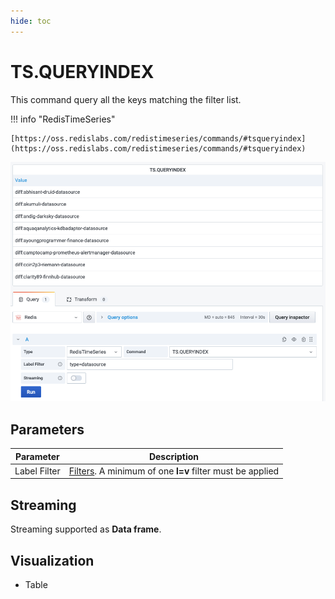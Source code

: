 ```yaml
---
hide: toc
---
```


# TS.QUERYINDEX

This command query all the keys matching the filter list.

!!! info "RedisTimeSeries"

    [https://oss.redislabs.com/redistimeseries/commands/#tsqueryindex](https://oss.redislabs.com/redistimeseries/commands/#tsqueryindex)

![TS.QUERYINDEX](../../images/redis-datasource/commands/ts-queryindex.png)

## Parameters

| Parameter    | Description                                                                                                               |
| ------------ | ------------------------------------------------------------------------------------------------------------------------- |
| Label Filter | [Filters](https://oss.redislabs.com/redistimeseries/commands/#filtering). A minimum of one **l=v** filter must be applied |

## Streaming

Streaming supported as **Data frame**.

## Visualization

- Table
